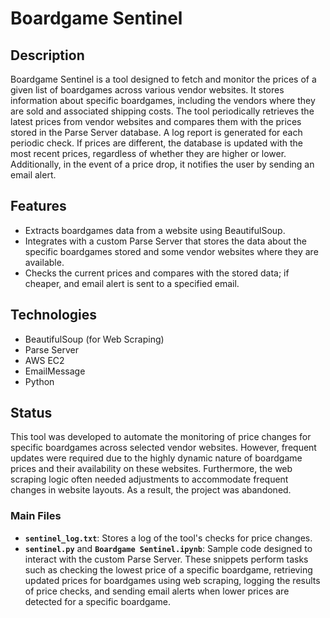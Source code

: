 # Boardgame Sentinel

## Description
Boardgame Sentinel is a tool designed to fetch and monitor the prices of a given list of boardgames across various vendor websites. It stores information about specific boardgames, including the vendors where they are sold and associated shipping costs. The tool periodically retrieves the latest prices from vendor websites and compares them with the prices stored in the Parse Server database. A log report is generated for each periodic check. If prices are different, the database is updated with the most recent prices, regardless of whether they are higher or lower. Additionally, in the event of a price drop, it notifies the user by sending an email alert.

## Features
- Extracts boardgames data from a website using BeautifulSoup.
- Integrates with a custom Parse Server that stores the data about the specific boardgames stored and some vendor websites where they are available.
- Checks the current prices and compares with the stored data; if cheaper, and email alert is sent to a specified email.

## Technologies
- BeautifulSoup (for Web Scraping)
- Parse Server
- AWS EC2
- EmailMessage
- Python

## Status
This tool was developed to automate the monitoring of price changes for specific boardgames across selected vendor websites. However, frequent updates were required due to the highly dynamic nature of boardgame prices and their availability on these websites. Furthermore, the web scraping logic often needed adjustments to accommodate frequent changes in website layouts. As a result, the project was abandoned.

### Main Files
- **`sentinel_log.txt`**: Stores a log of the tool's checks for price changes.
- **`sentinel.py`** and **`Boardgame Sentinel.ipynb`**: Sample code designed to interact with the custom Parse Server. These snippets perform tasks such as checking the lowest price of a specific boardgame, retrieving updated prices for boardgames using web scraping, logging the results of price checks, and sending email alerts when lower prices are detected for a specific boardgame.